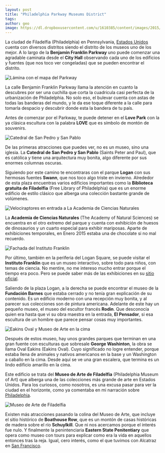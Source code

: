 ```yaml
---
layout: post
title: "Philadelphia Parkway Museums District"
tags: 
author: geo
image: https://dl.dropboxusercontent.com/u/1610385/content/images/2015/05/2015-01-11-10-33-11.jpg
---
```

La ciudad de Filadelfia (Philadelphia) en Pennsylvania, [Estados Unidos](/tag/estados-unidos) cuenta con diversos distritos siendo el distrito de los museos uno de los mejor. A lo largo de la **Benjamin Franklin Parkway** uno puede comenzar una agradable caminata desde el **City Hall** observando cada uno de los edificios y fuentes (que nos toco ver congeladas) que se pueden encontrar el distrito.

![Lámina con el mapa del Parkway](https://dl.dropboxusercontent.com/u/1610385/content/images/2015/05/2015-01-11-10-41-35.jpg)

La calle Benjamin Franklin Parkway llama la atención en cuanto la descubres por ser una cuchilla que corta la cuadricula casi perfecta de la urbanización de Philadelphia. No solo eso, el bulevar cuenta con astas de todas las banderas del mundo, y le da ese toque diferente a la calle para tomarla despacio y descubrir donde esta la bandera de tu país.

Antes de comenzar por el Parkway, te puede detener en el **Love Park** con la ya clásica escultura con la palabra **LOVE** que es símbolo de montón de souvenirs. 

![Catedral de San Pedro y San Pablo](https://dl.dropboxusercontent.com/u/1610385/content/images/2015/05/2015-01-11-12-20-39.jpg)

De las primeras atracciones que puedes ver, no es un museo, sino una iglesia. La **Catedral de San Pedro y San Pablo** (Saints Peter and Paul), que es católica y tiene una arquitectura muy bonita, algo diferente por sus enormes columnas oscuras. 

Siguiendo por este camino te encontraras con el parque **Logan** con sus hermosas fuentes **Swann**, que nos toco algo triste en invierno. Alrededor de esta plaza encuentras varios edificios importantes como la **Biblioteca gratuita de Filadelfia** (Free Library of Philadelphia) que es un enorme edificio de estilo clásico que alberga una colección bastante grande de volúmenes.

![Velociraptores en entrada a La Academia de Ciencias Naturales](https://dl.dropboxusercontent.com/u/1610385/content/images/2015/05/2015-01-11-10-47-37.jpg)

La **Academia de Ciencias Naturales** (The Academy of Natural Sciences) se encuentra en el otro extremo del parque y cuenta con exhibición de huesos de dinosaurios y un cuarto especial para exhibir mariposas. Aparte de exhibiciones temporales, en Enero 2015 estaba una de chocolate si no mal recuerdo.

![Fachada del Instituto Franklin](https://dl.dropboxusercontent.com/u/1610385/content/images/2015/05/2015-01-11-10-49-58.jpg)

Por último, también en la periferia del Logan Square, se puede visitar el **Instituto Franklin** que es un museo interactivo, sobre todo para niños, con temas de ciencia. No mentire, no me intereso mucho entrar porque el tiempo era poco. Pero se puede saber más de las exhibiciones en su [sitio oficial](https://www.fi.edu/).

Saliendo de la plaza Logan, a la derecha se puede encontrar el museo de la **Fundación Barnes** que estaba cerrado y no tenía gran explicación de su contenido. Es un edificio moderno con una recepción muy bonita, y al parecer sus colecciones son de pintura americana. Adelante de este hay un pequeño museo, el museo del escultor francés **Rodin**. Que desconocía quien era hasta que vi su obra maestra en la entrada, **El Pensador**, si esa escultura de un hombre que parece pensar cosas muy importantes.

![Eakins Oval y Museo de Arte en la cima](https://dl.dropboxusercontent.com/u/1610385/content/images/2015/05/2015-01-11-11-38-18.jpg)

Después de estos museo, hay unos grandes parques que terminan en una gran fuente con esculturas que sobresale **George Washinton**, la obra se llama Oval Eakins (Eakins Oval). Cuyo significado no logre entender, porque estaba llena de animales y nativos americanos en la base y un Washington a caballo en la cima. Desde aquí se ve una gran escalera, que termina es un lindo edificio amarillo en la cima.

Este edificio se trata del **Museo de Arte de Filadelfia** (Philadelphia Museum of Art) que alberga una de las colecciones más grande de arte en Estados Unidos. Para los curiosos, como nosotros, es una excusa pasar para ver la ciudad en el horizonte, como ya comentaba en mi narración sobre [Philadelphia](/philadelphia/).

![Museo de Arte de Filadelfia](https://dl.dropboxusercontent.com/u/1610385/content/images/2015/05/2015-01-11-11-48-20.jpg)

Existen más atracciones pasando la colina del Museo de Arte, que incluye el sitio histórico de **Boathouse Row**, que es un montón de casas históricas de madera sobre el río **Schuylkill**. Que ni nos acercamos porque el interés fue nulo. Y finalmente la penintenciaria **Eastern State Penitentiary** que opera como museo con tours para explicar como era la vida en aquellos entonces tras la reja. Igual, cero interés, como el que tuvimos con Alcatraz en [San Francisco](/tag/san-francisco).